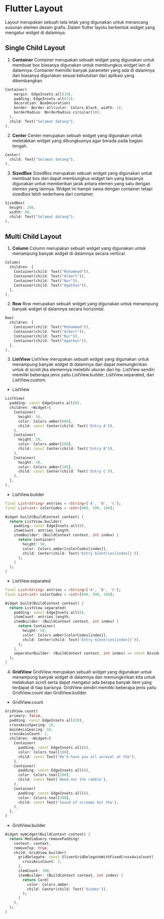 # Flutter Layout

Layout merupakan sebuah tata letak yang digunakan untuk merancang susunan elemen desain grafis. Dalam flutter layotu berbentuk widget yang mengatur widget di dalamnya.

## Single Child Layout
1. **Container**
Container merupakan sebuah widget yang digunakan untuk membuat box biasanya digunakan untuk membungkus widget lain di dalamnya. Container memiliki banyak parameter yang ada di dalamnya dan biasanya digunakan sesuai kebutuhan dari aplikasi yang dikembangkan.
```dart
Container(
    margin: EdgeInsets.all(10),
    padding: EdgeInsets.all(15),
    decoration: BoxDecoration(
    border: Border.all(color: Colors.black, width: 1),
    borderRadius: BorderRadius.circular(10),
  ),
  child: Text("Selamat datang"),
),
```
2. **Center**
Center merupakan sebuah widget yang digunakan untuk meletakkan widget yang dibungkusnya agar berada pada bagian tengah.
```dart
Center(
  child: Text("Selamat datang"),
),
```
3. **SizedBox**
SizedBox merupakan sebuah widget yang digunakan untuk membuat box dan dapat membungkus widget lain yang biasanya digunakan untuk memberikan jarak antara elemen yang satu dengan elemen yang lainnya. Widget ini hampir sama dengan container tetapi sizedbox lebih sederhana dari container.
```dart
SizedBox(
  height: 100,
  width: 80,
  child: Text("Selamat datang"),
),
```

## Multi Child Layout
1. **Column**
Column merupakan sebuah widget yang digunakan untuk menampung banyak widget di dalamnya secara vertical.
```dart
Column(
  children: [
    Container(child: Text("Muhammad")),
    Container(child: Text("Albert")),
    Container(child: Text("Nur")),
    Container(child: Text("Agathon")),
  ],
),
```
2. **Row**
Row merupakan sebuah widget yang digunakan untuk menampung banyak widget di dalamnya secara horizontal.
```dart
Row(
  children: [
    Container(child: Text("Muhammad")),
    Container(child: Text("Albert")),
    Container(child: Text("Nur")),
    Container(child: Text("Agathon")),
  ],
),
```
3. **ListView**
ListView merupakan sebuah widget yang digunakan untuk menampung banyak widget di dalamnya dan dapat memungkinkan untuk di scroll jika elemennya melebihi ukuran dari hp. ListView sendiri memiliki beberapa jenis yaitu ListView.builder, ListView.separated, dan ListView.custom.
- ListView
```dart
ListView(
  padding: const EdgeInsets.all(8),
  children: <Widget>[
    Container(
      height: 50,
      color: Colors.amber[600],
      child: const Center(child: Text('Entry A')),
    ),
    Container(
      height: 50,
      color: Colors.amber[500],
      child: const Center(child: Text('Entry B')),
    ),
    Container(
      height: 50,
      color: Colors.amber[100],
      child: const Center(child: Text('Entry C')),
    ),
  ],
),
```
- ListView.builder
```dart
final List<String> entries = <String>['A', 'B', 'C'];
final List<int> colorCodes = <int>[600, 500, 100];

Widget build(BuildContext context) {
  return ListView.builder(
    padding: const EdgeInsets.all(8),
    itemCount: entries.length,
    itemBuilder: (BuildContext context, int index) {
      return Container(
        height: 50,
        color: Colors.amber[colorCodes[index]],
        child: Center(child: Text('Entry ${entries[index]}')),
      );
    }
  );
}
```
- ListView.separated
```dart
final List<String> entries = <String>['A', 'B', 'C'];
final List<int> colorCodes = <int>[600, 500, 100];

Widget build(BuildContext context) {
  return ListView.separated(
    padding: const EdgeInsets.all(8),
    itemCount: entries.length,
    itemBuilder: (BuildContext context, int index) {
      return Container(
        height: 50,
        color: Colors.amber[colorCodes[index]],
        child: Center(child: Text('Entry ${entries[index]}')),
      );
    },
    separatorBuilder: (BuildContext context, int index) => const Divider(),
  );
}
```
4. **GridView**
GridView merupakan sebuah widget yang digunakan untuk menampung banyak widget di dalamnya dan memungkinkan kita untuk melakukan scroll serta dapat mengatur ada berapa banyak item yang terdapat di tiap barisnya. GridView sendiri memiliki beberapa jenis yaitu GridView.count dan GridView.builder.
- GridView.count
```dart
GridView.count(
  primary: false,
  padding: const EdgeInsets.all(20),
  crossAxisSpacing: 10,
  mainAxisSpacing: 10,
  crossAxisCount: 2,
  children: <Widget>[
    Container(
      padding: const EdgeInsets.all(8),
      color: Colors.teal[100],
      child: const Text("He'd have you all unravel at the"),
    ),
    Container(
      padding: const EdgeInsets.all(8),
      color: Colors.teal[200],
      child: const Text('Heed not the rabble'),
    ),
    Container(
      padding: const EdgeInsets.all(8),
      color: Colors.teal[300],
      child: const Text('Sound of screams but the'),
    ),
  ],
)
```
- GridView.builder
```dart
Widget myWidget(BuildContext context) {
  return MediaQuery.removePadding(
    context: context,
    removeTop: true,
    child: GridView.builder(
      gridDelegate: const SliverGridDelegateWithFixedCrossAxisCount(
        crossAxisCount: 3,
      ),
      itemCount: 300,
      itemBuilder: (BuildContext context, int index) {
        return Card(
          color: Colors.amber,
          child: Center(child: Text('$index')),
        );
      }
    ),
  );
}
```